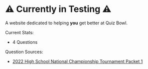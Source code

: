 # ⚠️ Currently in Testing ⚠️

A website dedicated to helping **you** get better at Quiz Bowl.

Current Stats:
* 4 Questions

Question Sources:
* [2022 High School National Championship Tournament Packet 1](https://www.naqt.com/samples/hsnct.pdf)
